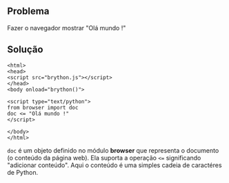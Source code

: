 Problema
--------

Fazer o navegador mostrar "Olá mundo !"


Solução
-------

    <html>
    <head>
    <script src="brython.js"></script>
    </head>
    <body onload="brython()">
    
    <script type="text/python">
    from browser import doc
    doc <= "Olá mundo !"
    </script>
    
    </body>
    </html>

`doc` é um objeto definido no módulo **browser** que representa o
documento (o conteúdo da página web). Ela suporta a operação `<=`
significando "adicionar conteúdo". Aqui o conteúdo é uma simples
cadeia de caractéres de Python.
